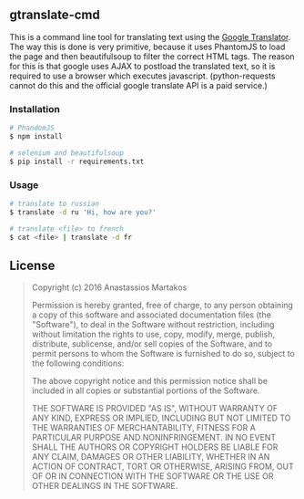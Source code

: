gtranslate-cmd
--------------

This is a command line tool for translating text using the [Google Translator](https://translate.google.com "Google Translator"). The way this is done is very primitive, because it uses PhantomJS to load the page and then beautifulsoup to filter the correct HTML tags. The reason for this is that google uses AJAX to postload the translated text, so it is required to use a browser which executes javascript. (python-requests cannot do this and the official google translate API is a paid service.)

### Installation
```sh
# PhandomJS
$ npm install

# selenium and beautifulsoup
$ pip install -r requirements.txt
```

### Usage
```sh
# translate to russian
$ translate -d ru 'Hi, how are you?'

# translate <file> to french
$ cat <file> | translate -d fr
```

License
-------
>Copyright (c) 2016 Anastassios Martakos
>
>Permission is hereby granted, free of charge, to any person obtaining a copy of this software and associated documentation files (the "Software"), to deal in the Software without restriction, including without limitation the rights to use, copy, modify, merge, publish, distribute, sublicense, and/or sell copies of the Software, and to permit persons to whom the Software is furnished to do so, subject to the following conditions:
>
>The above copyright notice and this permission notice shall be included in all copies or substantial portions of the Software.
>
>THE SOFTWARE IS PROVIDED "AS IS", WITHOUT WARRANTY OF ANY KIND, EXPRESS OR IMPLIED, INCLUDING BUT NOT LIMITED TO THE WARRANTIES OF MERCHANTABILITY, FITNESS FOR A PARTICULAR PURPOSE AND NONINFRINGEMENT. IN NO EVENT SHALL THE AUTHORS OR COPYRIGHT HOLDERS BE LIABLE FOR ANY CLAIM, DAMAGES OR OTHER LIABILITY, WHETHER IN AN ACTION OF CONTRACT, TORT OR OTHERWISE, ARISING FROM, OUT OF OR IN CONNECTION WITH THE SOFTWARE OR THE USE OR OTHER DEALINGS IN THE SOFTWARE.